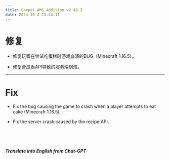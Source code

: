 ```yaml
---
title: Carpet AMS Addition v2.49.2
date: 2024-10-4 23:44:11
---
```


# 修复

- 修复玩家在尝试吃蛋糕时游戏崩溃的BUG（Minecraft 1.16.5）。

- 修复合成表API导致的服务端崩溃。

---



# Fix

- Fix the bug causing the game to crash when a player attempts to eat cake (Minecraft 1.16.5).

- Fix the server crash caused by the recipe API.

&emsp;

&emsp;

***Translate into English from Chat-GPT***

